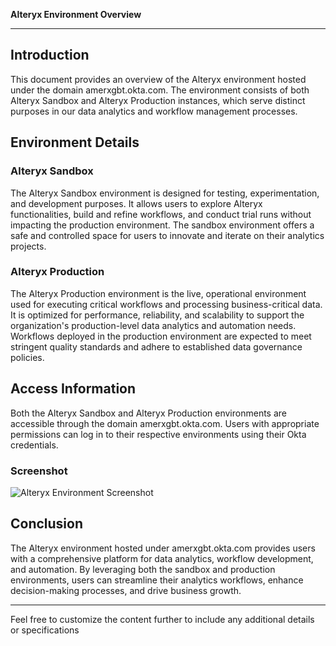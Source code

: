 **Alteryx Environment Overview**

---

## Introduction

This document provides an overview of the Alteryx environment hosted under the domain amerxgbt.okta.com. The environment consists of both Alteryx Sandbox and Alteryx Production instances, which serve distinct purposes in our data analytics and workflow management processes.

## Environment Details

### Alteryx Sandbox

The Alteryx Sandbox environment is designed for testing, experimentation, and development purposes. It allows users to explore Alteryx functionalities, build and refine workflows, and conduct trial runs without impacting the production environment. The sandbox environment offers a safe and controlled space for users to innovate and iterate on their analytics projects.

### Alteryx Production

The Alteryx Production environment is the live, operational environment used for executing critical workflows and processing business-critical data. It is optimized for performance, reliability, and scalability to support the organization's production-level data analytics and automation needs. Workflows deployed in the production environment are expected to meet stringent quality standards and adhere to established data governance policies.

## Access Information

Both the Alteryx Sandbox and Alteryx Production environments are accessible through the domain amerxgbt.okta.com. Users with appropriate permissions can log in to their respective environments using their Okta credentials.

### Screenshot

![Alteryx Environment Screenshot](insert_screenshot_link_here)

## Conclusion

The Alteryx environment hosted under amerxgbt.okta.com provides users with a comprehensive platform for data analytics, workflow development, and automation. By leveraging both the sandbox and production environments, users can streamline their analytics workflows, enhance decision-making processes, and drive business growth.

---

Feel free to customize the content further to include any additional details or specifications
